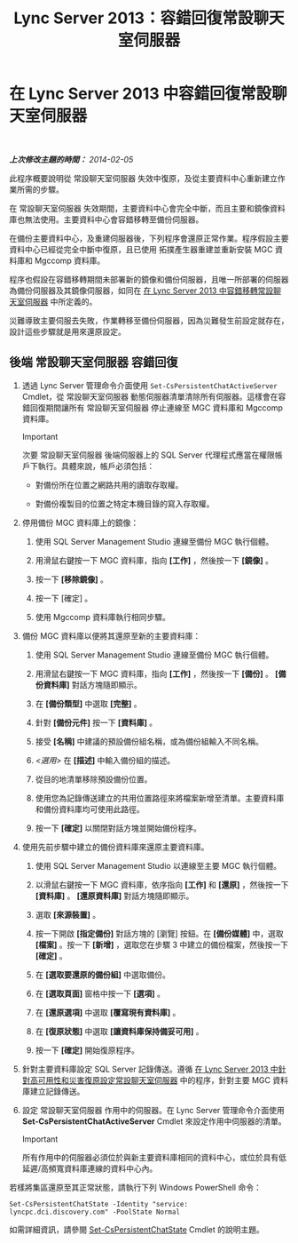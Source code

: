 ﻿---
title: Lync Server 2013：容錯回復常設聊天室伺服器
TOCTitle: 容錯回復常設聊天室伺服器
ms:assetid: 67b91de4-6ddc-43e6-9812-5e1aa84a7980
ms:mtpsurl: https://technet.microsoft.com/zh-tw/library/JJ204970(v=OCS.15)
ms:contentKeyID: 49291171
ms.date: 08/10/2015
mtps_version: v=OCS.15
ms.translationtype: HT
---

# 在 Lync Server 2013 中容錯回復常設聊天室伺服器

 

_**上次修改主題的時間：** 2014-02-05_

此程序概要說明從 常設聊天室伺服器 失效中復原，及從主要資料中心重新建立作業所需的步驟。

在 常設聊天室伺服器 失效期間，主要資料中心會完全中斷，而且主要和鏡像資料庫也無法使用。主要資料中心會容錯移轉至備份伺服器。

在備份主要資料中心，及重建伺服器後，下列程序會還原正常作業。程序假設主要資料中心已經從完全中斷中復原，且已使用 拓撲產生器重建並重新安裝 MGC 資料庫和 Mgccomp 資料庫。

程序也假設在容錯移轉期間未部署新的鏡像和備份伺服器，且唯一所部署的伺服器為備份伺服器及其鏡像伺服器，如同在 [在 Lync Server 2013 中容錯移轉常設聊天室伺服器](lync-server-2013-failing-over-persistent-chat-server.md) 中所定義的。

災難導致主要伺服去失敗，作業轉移至備份伺服器，因為災難發生前設定就存在，設計這些步驟就是用來還原設定。

## 後端 常設聊天室伺服器 容錯回復

1.  透過 Lync Server 管理命令介面使用 `Set-CsPersistentChatActiveServer` Cmdlet，從 常設聊天室伺服器 動態伺服器清單清除所有伺服器。這樣會在容錯回復期間讓所有 常設聊天室伺服器 停止連線至 MGC 資料庫和 Mgccomp 資料庫。
    
    > [!IMPORTANT]  
	> 次要 常設聊天室伺服器 後端伺服器上的 SQL Server 代理程式應當在權限帳戶下執行。具體來說，帳戶必須包括：
    > <ul>
    > <li><p>對備份所在位置之網路共用的讀取存取權。</p></li>
    > <li><p>對備份複製目的位置之特定本機目錄的寫入存取權。</p></li>
    > </ul>


2.  停用備份 MGC 資料庫上的鏡像：
    
    1.  使用 SQL Server Management Studio 連線至備份 MGC 執行個體。
    
    2.  用滑鼠右鍵按一下 MGC 資料庫，指向 **\[工作\]** ，然後按一下 **\[鏡像\]** 。
    
    3.  按一下 **\[移除鏡像\]** 。
    
    4.  按一下 \[確定\] 。
    
    5.  使用 Mgccomp 資料庫執行相同步驟。

3.  備份 MGC 資料庫以便將其還原至新的主要資料庫：
    
    1.  使用 SQL Server Management Studio 連線至備份 MGC 執行個體。
    
    2.  用滑鼠右鍵按一下 MGC 資料庫，指向 **\[工作\]** ，然後按一下 **\[備份\]** 。 **\[備份資料庫\]** 對話方塊隨即顯示。
    
    3.  在 **\[備份類型\]** 中選取 **\[完整\]** 。
    
    4.  針對 **\[備份元件\]** 按一下 **\[資料庫\]** 。
    
    5.  接受 **\[名稱\]** 中建議的預設備份組名稱，或為備份組輸入不同名稱。
    
    6.  *\<選用\>* 在 **\[描述\]** 中輸入備份組的描述。
    
    7.  從目的地清單移除預設備份位置。
    
    8.  使用您為記錄傳送建立的共用位置路徑來將檔案新增至清單。主要資料庫和備份資料庫均可使用此路徑。
    
    9.  按一下 **\[確定\]** 以關閉對話方塊並開始備份程序。

4.  使用先前步驟中建立的備份資料庫來還原主要資料庫。
    
    1.  使用 SQL Server Management Studio 以連線至主要 MGC 執行個體。
    
    2.  以滑鼠右鍵按一下 MGC 資料庫，依序指向 **\[工作\]** 和 **\[還原\]** ，然後按一下 **\[資料庫\]** 。 **\[還原資料庫\]** 對話方塊隨即顯示。
    
    3.  選取 **\[來源裝置\]** 。
    
    4.  按一下開啟 **\[指定備份\]** 對話方塊的 \[瀏覽\] 按鈕。在 **\[備份媒體\]** 中，選取 **\[檔案\]** 。按一下 **\[新增\]** ，選取您在步驟 3 中建立的備份檔案，然後按一下 **\[確定\]** 。
    
    5.  在 **\[選取要還原的備份組\]** 中選取備份。
    
    6.  在 **\[選取頁面\]** 窗格中按一下 **\[選項\]** 。
    
    7.  在 **\[還原選項\]** 中選取 **\[覆寫現有資料庫\]** 。
    
    8.  在 **\[復原狀態\]** 中選取 **\[讓資料庫保持備妥可用\]** 。
    
    9.  按一下 **\[確定\]** 開始復原程序。

5.  針對主要資料庫設定 SQL Server 記錄傳送。遵循 [在 Lync Server 2013 中針對高可用性和災害復原設定常設聊天室伺服器](lync-server-2013-configuring-persistent-chat-server-for-high-availability-and-disaster-recovery.md) 中的程序，針對主要 MGC 資料庫建立記錄傳送。

6.  設定 常設聊天室伺服器 作用中的伺服器。在 Lync Server 管理命令介面使用 **Set-CsPersistentChatActiveServer** Cmdlet 來設定作用中伺服器的清單。
    
    > [!IMPORTANT]  
    > 所有作用中的伺服器必須位於與新主要資料庫相同的資料中心，或位於具有低延遲/高頻寬資料庫連線的資料中心內。
    


若樣將集區還原至其正常狀態，請執行下列 Windows PowerShell 命令：

    Set-CsPersistentChatState -Identity "service: lyncpc.dci.discovery.com" -PoolState Normal

如需詳細資訊，請參閱 [Set-CsPersistentChatState](https://docs.microsoft.com/en-us/powershell/module/skype/Set-CsPersistentChatState) Cmdlet 的說明主題。

